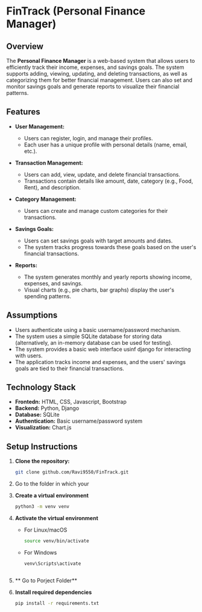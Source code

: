 # FinTrack (Personal Finance Manager)

## Overview
The **Personal Finance Manager** is a web-based system that allows users to efficiently track their income, expenses, and savings goals. The system supports adding, viewing, updating, and deleting transactions, as well as categorizing them for better financial management. Users can also set and monitor savings goals and generate reports to visualize their financial patterns.

## Features
- **User Management:**
  - Users can register, login, and manage their profiles.
  - Each user has a unique profile with personal details (name, email, etc.).

- **Transaction Management:**
  - Users can add, view, update, and delete financial transactions.
  - Transactions contain details like amount, date, category (e.g., Food, Rent), and description.

- **Category Management:**
  - Users can create and manage custom categories for their transactions.

- **Savings Goals:**
  - Users can set savings goals with target amounts and dates.
  - The system tracks progress towards these goals based on the user's financial transactions.

- **Reports:**
  - The system generates monthly and yearly reports showing income, expenses, and savings.
  - Visual charts (e.g., pie charts, bar graphs) display the user's spending patterns.

## Assumptions
- Users authenticate using a basic username/password mechanism.
- The system uses a simple SQLite database for storing data (alternatively, an in-memory database can be used for testing).
- The system provides a basic web interface usinf django for interacting with users.
- The application tracks income and expenses, and the users' savings goals are tied to their financial transactions.

## Technology Stack
- **Frontedn:** HTML, CSS, Javascript, Bootstrap
- **Backend:** Python, Django
- **Database:** SQLite
- **Authentication:** Basic username/password system
- **Visualization:** Chart.js


## Setup Instructions

1. **Clone the repository:**
   ```bash
   git clone github.com/Ravi9550/FinTrack.git
   ```
2.  Go to the folder in which your 
2. **Create a virtual environment**
   ```bash
   python3 -m venv venv
3. **Activate the virtual environment**

   - For Linux/macOS
     ```bash
     source venv/bin/activate
     ```
  
   - For Windows
     ```bash
     venv\Scripts\activate
    ```
4. ** Go to Porject Folder**
4. **Install required dependencies**
   ```bash
   pip install -r requirements.txt
    
 

